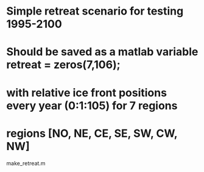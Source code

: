 # Simple retreat scenario for testing 1995-2100

# Should be saved as a matlab variable retreat = zeros(7,106);
# with relative ice front positions every year (0:1:105) for 7 regions
# regions [NO, NE, CE, SE, SW, CW, NW] 

make_retreat.m

